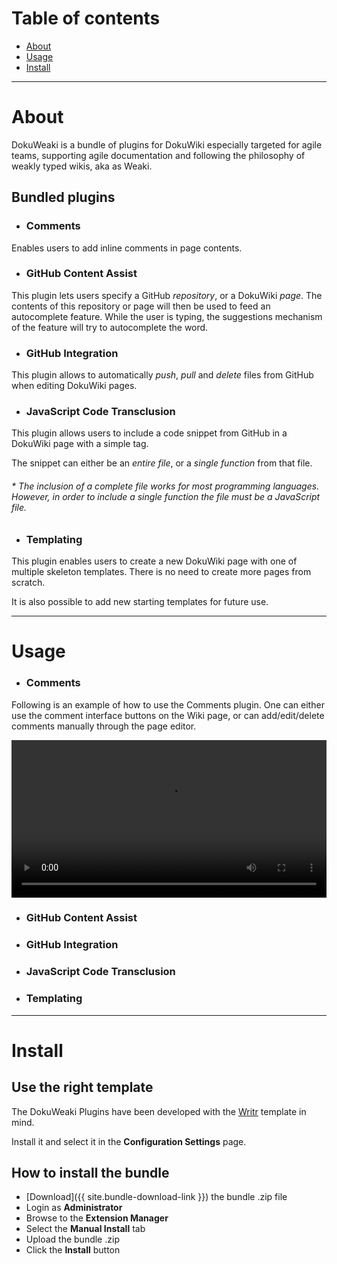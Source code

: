# Table of contents

- [About](#about)
- [Usage](#usage)
- [Install](#install)

---

# About

DokuWeaki is a bundle of plugins for DokuWiki especially targeted for agile teams, supporting agile documentation and following the philosophy of weakly typed wikis, aka as Weaki.

## Bundled plugins

- ### Comments

Enables users to add inline comments in page contents.

- ### GitHub Content Assist

This plugin lets users specify a GitHub *repository*, or a DokuWiki *page*. The contents of this repository or page will then be used to feed an autocomplete feature. While the user is typing, the suggestions mechanism of the feature will try to autocomplete the word.

- ### GitHub Integration

This plugin allows to automatically *push*, *pull* and *delete* files from GitHub when editing DokuWiki pages.

- ### JavaScript Code Transclusion

This plugin allows users to include a code snippet from GitHub in a DokuWiki page with a simple tag.

The snippet can either be an *entire file*, or a *single function* from that file.

###### * The inclusion of a complete file works for most programming languages. However, in order to include a single function the file must be a JavaScript file.

- ### Templating

This plugin enables users to create a new DokuWiki page with one of multiple skeleton templates. There is no need to create more pages from scratch.

It is also possible to add new starting templates for future use.

---

# Usage

- ### Comments

Following is an example of how to use the Comments plugin. One can either use the comment interface buttons on the Wiki page, or can add/edit/delete comments manually through the page editor.

<video controls src="{{ site.baseurl }}/assets/usage-comments.mp4" width="100%">
	Sorry, your browser doesn't support embedded videos, but don't worry, you can <a href="{{ site.baseurl }}/assets/usage-comments.mp4">download it</a> and watch it with your favorite video player!
</video>

- ### GitHub Content Assist

- ### GitHub Integration

- ### JavaScript Code Transclusion

- ### Templating

---

# Install

## Use the right template

The DokuWeaki Plugins have been developed with the [Writr](https://www.dokuwiki.org/template:writr) template in mind.

Install it and select it in the **Configuration Settings** page.

## How to install the bundle

- [Download]({{ site.bundle-download-link }}) the bundle .zip file
- Login as **Administrator**
- Browse to the **Extension Manager**
- Select the **Manual Install** tab
- Upload the bundle .zip
- Click the **Install** button
